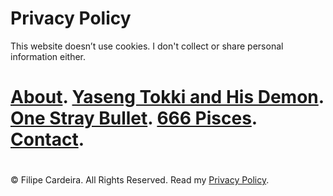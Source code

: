 Privacy Policy
==============

This website doesn’t use cookies. I don't collect or share personal information either.

[About](https://filipecardeira.com/about.html). [Yaseng Tokki and His Demon](https://filipecardeira.com/yaseng-tokki-and-his-demon.html). [One Stray Bullet](https://filipecardeira.com/one-stray-bullet.html). [666 Pisces](https://filipecardeira.com/666-pisces.html). [Contact](https://filipecardeira.com/contact.html).
=============================================================================================================================================================================================================================================================================================================================

[](http://twitter.com/filipecardeira)
=====================================

© Filipe Cardeira. All Rights Reserved. Read my [Privacy Policy](https://filipecardeira.com/privacy-policy.html).
